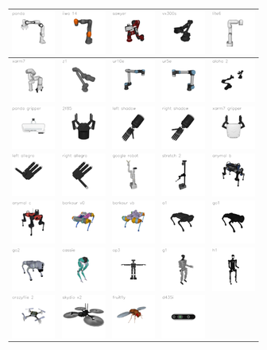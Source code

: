 



|<img src='gallery/franka_emika_panda-panda.png' width=100>|<img src='gallery/kuka_iiwa_14-iiwa14.png' width=100>|<img src='gallery/rethink_robotics_sawyer-sawyer.png' width=100>|<img src='gallery/trossen_vx300s-vx300s.png' width=100>|<img src='gallery/ufactory_lite6-lite6.png' width=100>|
| :---: | :---: | :---: | :---: | :---: |
|<img src='gallery/ufactory_xarm7-xarm7.png' width=100>|<img src='gallery/unitree_z1-z1.png' width=100>|<img src='gallery/universal_robots_ur10e-ur10e.png' width=100>|<img src='gallery/universal_robots_ur5e-ur5e.png' width=100>|<img src='gallery/aloha-aloha.png' width=100>|
|<img src='gallery/franka_emika_panda-hand.png' width=100>|<img src='gallery/robotiq_2f85-2f85.png' width=100>|<img src='gallery/shadow_hand-left_hand.png' width=100>|<img src='gallery/shadow_hand-right_hand.png' width=100>|<img src='gallery/ufactory_xarm7-hand.png' width=100>|
|<img src='gallery/wonik_allegro-left_hand.png' width=100>|<img src='gallery/wonik_allegro-right_hand.png' width=100>|<img src='gallery/google_robot-robot.png' width=100>|<img src='gallery/hello_robot_stretch-stretch.png' width=100>|<img src='gallery/anybotics_anymal_b-anymal_b.png' width=100>|
|<img src='gallery/anybotics_anymal_c-anymal_c.png' width=100>|<img src='gallery/google_barkour_v0-barkour_v0.png' width=100>|<img src='gallery/google_barkour_vb-barkour_vb.png' width=100>|<img src='gallery/unitree_a1-a1.png' width=100>|<img src='gallery/unitree_go1-go1.png' width=100>|
|<img src='gallery/unitree_go2-go2.png' width=100>|<img src='gallery/agility_cassie-cassie.png' width=100>|<img src='gallery/robotis_op3-op3.png' width=100>|<img src='gallery/unitree_g1-g1.png' width=100>|<img src='gallery/unitree_h1-h1.png' width=100>|
|<img src='gallery/bitcraze_crazyflie_2-cf2.png' width=100>|<img src='gallery/skydio_x2-x2.png' width=100>|<img src='gallery/flybody-fruitfly.png' width=100>|<img src='gallery/realsense_d435i-d435i.png' width=100>||
